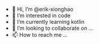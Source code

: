 - 👋 Hi, I’m @erik-xionghao
- 👀 I’m interested in code 
- 🌱 I’m currently learning kotlin
- 💞️ I’m looking to collaborate on ...
- 📫 How to reach me ...

<!---
erik-xionghao/erik-xionghao is a ✨ special ✨ repository because its `README.md` (this file) appears on your GitHub profile.
You can click the Preview link to take a look at your changes.
--->
